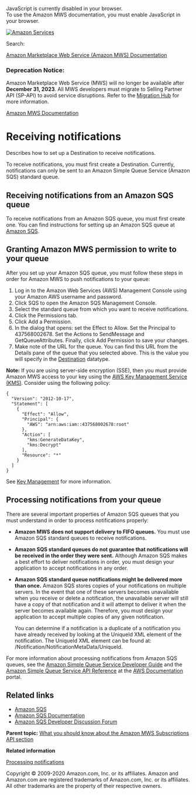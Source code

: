 <div id="MWSDX_noscript">

JavaScript is currently disabled in your browser.  
To use the Amazon MWS documentation, you must enable JavaScript in your
browser.

</div>

<div id="MWSDX_divtop">

[![Amazon
Services](https://images-na.ssl-images-amazon.com/images/G/08/mwsportal/fr_FR/amazonservices.gif "Amazon Services")](http://services.amazon.fr)

<div id="MWSDX_search">

<span id="MWSDX_searchlbl">Search:</span>

</div>

  
<span id="MWSDX_titlebar">[Amazon Marketplace Web Service (Amazon MWS)
Documentation](https://developer.amazonservices.fr/gp/mws/docs.html)</span>
<span id="MWSDX_dep_notice"></span>

### Deprecation Notice:

Amazon Marketplace Web Service (MWS) will no longer be available after
**December 31, 2023**. All MWS developers must migrate to Selling
Partner API (SP-API) to avoid service disruptions. Refer to the
[Migration
Hub](https://developer-docs.amazon.com/sp-api/page/migration-hub) for
more information.

</div>

<div id="MWSDX_divbottom">

<div id="MWSDX_divleft">

<div id="MWSDX_toc">

</div>

</div>

<div id="MWSDX_divright">

<div id="MWSDX_content">

<span id="MWSDX_breadcrumbs">[Amazon MWS
Documentation](https://developer.amazonservices.fr/gp/mws/docs.html)</span>

<div id="Subscriptions_ReceivingNotifications" class="nested0">

# Receiving notifications

<div class="body">

Describes how to set up a <span
class="keyword parmname">Destination</span> to receive notifications.

To receive notifications, you must first create a <span
class="keyword parmname">Destination</span>. Currently, notifications
can only be sent to an <span class="ph">Amazon Simple Queue
Service</span> (<span class="ph">Amazon SQS</span>) standard queue.

<div id="Subscriptions_ReceivingNotifications__SQSQueue"
class="section">

## Receiving notifications from an Amazon SQS queue

To receive notifications from an <span class="ph">Amazon SQS</span>
queue, you must first create one. You can find instructions for setting
up an <span class="ph">Amazon SQS</span> queue at
<a href="http://aws.amazon.com/sqs/" class="xref">Amazon SQS</a>.

</div>

<div class="section">

## Granting Amazon MWS permission to write to your queue

After you set up your <span class="ph">Amazon SQS</span> queue, you must
follow these steps in order for <span class="ph">Amazon MWS</span> to
push notifications to your queue:

1.  Log in to the Amazon Web Services (AWS) Management Console using
    your Amazon AWS username and password.
2.  Click <span class="ph uicontrol">SQS</span> to open the <span
    class="ph">Amazon SQS</span> Management Console.
3.  Select the standard queue from which you want to receive
    notifications.
4.  Click the <span class="ph uicontrol">Permissions</span> tab.
5.  Click <span class="ph uicontrol">Add a Permission</span>.
6.  In the dialog that opens: set the <span
    class="ph uicontrol">Effect</span> to <span
    class="ph uicontrol">Allow</span>. Set the <span
    class="ph uicontrol">Principal</span> to 437568002678. Set the <span
    class="ph uicontrol">Actions</span> to <span
    class="ph uicontrol">SendMessage</span> and <span
    class="ph uicontrol">GetQueueAttributes</span>. Finally, click <span
    class="ph uicontrol">Add Permission</span> to save your changes.
7.  Make note of the URL for the queue. You can find this URL from the
    <span class="ph uicontrol">Details</span> pane of the queue that you
    selected above. This is the value you will specify in the
    <a href="Subscriptions_Datatypes.md#Destination" class="xref" title="A delivery channel that you create to receive notifications.">Destination</a>
    datatype.

<div class="p">

**Note:** If you are using server-side encryption (SSE), then you must
provide Amazon MWS access to your key using the
<a href="https://aws.amazon.com/kms" class="xref">AWS Key Management Service (KMS)</a>.
Consider using the following policy:

``` pre
{
  "Version": "2012-10-17",
  "Statement": [
    {
      "Effect": "Allow",
      "Principal": {
        "AWS": "arn:aws:iam::437568002678:root"
      },
      "Action": [
        "kms:GenerateDataKey",
        "kms:Decrypt"
      ],
      "Resource": "*"
    }
  ]
}
```

</div>

See
<a href="https://docs.aws.amazon.com/AWSSimpleQueueService/latest/SQSDeveloperGuide/sqs-key-management.html" class="xref">Key Management</a>
for more information.

</div>

<div class="section">

## Processing notifications from your queue

There are several important properties of <span class="ph">Amazon
SQS</span> queues that you must understand in order to process
notifications properly:

-   **<span class="ph">Amazon MWS</span> does not support delivery to
    FIFO queues.** You must use <span class="ph">Amazon SQS</span>
    standard queues to receive notifications.

-   **<span class="ph">Amazon SQS</span> standard queues do not
    guarantee that notifications will be received in the order they were
    sent.** Although <span class="ph">Amazon SQS</span> makes a best
    effort to deliver notifications in order, you must design your
    application to accept notifications in any order.

-   **<span class="ph">Amazon SQS</span> standard queue notifications
    might be delivered more than once.** <span class="ph">Amazon
    SQS</span> stores copies of your notifications on multiple servers.
    In the event that one of these servers becomes unavailable when you
    receive or delete a notification, the unavailable server will still
    have a copy of that notification and it will attempt to deliver it
    when the server becomes available again. Therefore, you must design
    your application to accept multiple copies of any given
    notification.

    You can determine if a notification is a duplicate of a notification
    you have already received by looking at the <span
    class="keyword parmname">UniqueId</span> XML element of the
    notification. The <span class="keyword parmname">UniqueId</span> XML
    element can be found at: <span
    class="keyword parmname">/Notification/NotificationMetaData/UniqueId</span>.

For more information about processing notifications from <span
class="ph">Amazon SQS</span> queues, see the
<a href="http://docs.aws.amazon.com/AWSSimpleQueueService/latest/SQSDeveloperGuide" class="xref">Amazon Simple Queue Service Developer Guide</a>
and the
<a href="http://docs.aws.amazon.com/AWSSimpleQueueService/latest/APIReference" class="xref">Amazon Simple Queue Service API Reference</a>
at the
<a href="https://aws.amazon.com/documentation/" class="xref">AWS Documentation</a>
portal.

</div>

<div class="section">

## Related links

-   <a href="http://aws.amazon.com/sqs/" class="xref">Amazon SQS</a>
-   <a href="http://aws.amazon.com/documentation/sqs/" class="xref">Amazon SQS Documentation</a>
-   <a href="https://forums.aws.amazon.com/forum.jspa?forumID=12" class="xref">Amazon SQS Developer Discussion Forum</a>

</div>

</div>

<div class="related-links">

<div class="familylinks">

<div class="parentlink">

**Parent topic:**
<a href="../subscriptions/Subscriptions_Overview.md" class="link">What you should know about the Amazon MWS Subscriptions API section</a>

</div>

</div>

<div class="relinfo">

**Related information**  

<div>

<a href="../subscriptions/Subscriptions_ProcessingNotifications.md" class="link" title="Describes how to process a notification that you have received.">Processing notifications</a>

</div>

</div>

</div>

</div>

<div id="MWSDX_footer">

Copyright © 2009-2020 Amazon.com, Inc. or its affiliates. Amazon and
Amazon.com are registered trademarks of Amazon.com, Inc. or its
affiliates. All other trademarks are the property of their respective
owners.

</div>

</div>

</div>

<div style="clear: both;">

</div>

</div>

